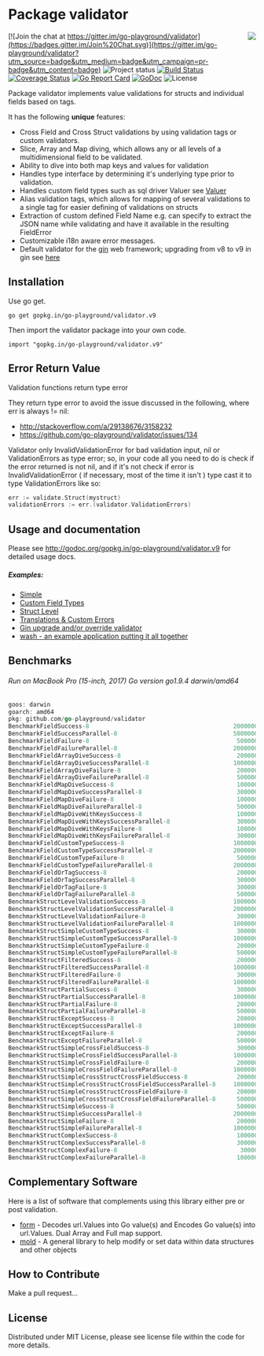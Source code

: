 Package validator
================
<img align="right" src="https://raw.githubusercontent.com/go-playground/validator/v9/logo.png">[![Join the chat at https://gitter.im/go-playground/validator](https://badges.gitter.im/Join%20Chat.svg)](https://gitter.im/go-playground/validator?utm_source=badge&utm_medium=badge&utm_campaign=pr-badge&utm_content=badge)
![Project status](https://img.shields.io/badge/version-9.9.4-green.svg)
[![Build Status](https://semaphoreci.com/api/v1/joeybloggs/validator/branches/v9/badge.svg)](https://semaphoreci.com/joeybloggs/validator)
[![Coverage Status](https://coveralls.io/repos/go-playground/validator/badge.svg?branch=v9&service=github)](https://coveralls.io/github/go-playground/validator?branch=v9)
[![Go Report Card](https://goreportcard.com/badge/github.com/go-playground/validator)](https://goreportcard.com/report/github.com/go-playground/validator)
[![GoDoc](https://godoc.org/gopkg.in/go-playground/validator.v9?status.svg)](https://godoc.org/gopkg.in/go-playground/validator.v9)
![License](https://img.shields.io/dub/l/vibe-d.svg)

Package validator implements value validations for structs and individual fields based on tags.

It has the following **unique** features:

-   Cross Field and Cross Struct validations by using validation tags or custom validators.  
-   Slice, Array and Map diving, which allows any or all levels of a multidimensional field to be validated.
-   Ability to dive into both map keys and values for validation  
-   Handles type interface by determining it's underlying type prior to validation.
-   Handles custom field types such as sql driver Valuer see [Valuer](https://golang.org/src/database/sql/driver/types.go?s=1210:1293#L29)
-   Alias validation tags, which allows for mapping of several validations to a single tag for easier defining of validations on structs
-   Extraction of custom defined Field Name e.g. can specify to extract the JSON name while validating and have it available in the resulting FieldError
-   Customizable i18n aware error messages.
-   Default validator for the [gin](https://github.com/gin-gonic/gin) web framework; upgrading from v8 to v9 in gin see [here](https://github.com/go-playground/validator/tree/v9/_examples/gin-upgrading-overriding)

Installation
------------

Use go get.

	go get gopkg.in/go-playground/validator.v9

Then import the validator package into your own code.

	import "gopkg.in/go-playground/validator.v9"

Error Return Value
-------

Validation functions return type error

They return type error to avoid the issue discussed in the following, where err is always != nil:

* http://stackoverflow.com/a/29138676/3158232
* https://github.com/go-playground/validator/issues/134

Validator only InvalidValidationError for bad validation input, nil or ValidationErrors as type error; so, in your code all you need to do is check if the error returned is not nil, and if it's not check if error is InvalidValidationError ( if necessary, most of the time it isn't ) type cast it to type ValidationErrors like so:

```go
err := validate.Struct(mystruct)
validationErrors := err.(validator.ValidationErrors)
 ```

Usage and documentation
------

Please see http://godoc.org/gopkg.in/go-playground/validator.v9 for detailed usage docs.

##### Examples:

- [Simple](https://github.com/go-playground/validator/blob/v9/_examples/simple/main.go)
- [Custom Field Types](https://github.com/go-playground/validator/blob/v9/_examples/custom/main.go)
- [Struct Level](https://github.com/go-playground/validator/blob/v9/_examples/struct-level/main.go)
- [Translations & Custom Errors](https://github.com/go-playground/validator/blob/v9/_examples/translations/main.go)
- [Gin upgrade and/or override validator](https://github.com/go-playground/validator/tree/v9/_examples/gin-upgrading-overriding)
- [wash - an example application putting it all together](https://github.com/bluesuncorp/wash)

Benchmarks
------
###### Run on MacBook Pro (15-inch, 2017) Go version go1.9.4 darwin/amd64
```go
goos: darwin
goarch: amd64
pkg: github.com/go-playground/validator
BenchmarkFieldSuccess-8                                       	20000000	        86.4 ns/op	       0 B/op	       0 allocs/op
BenchmarkFieldSuccessParallel-8                               	50000000	        27.6 ns/op	       0 B/op	       0 allocs/op
BenchmarkFieldFailure-8                                       	 5000000	       297 ns/op	     208 B/op	       4 allocs/op
BenchmarkFieldFailureParallel-8                               	20000000	       107 ns/op	     208 B/op	       4 allocs/op
BenchmarkFieldArrayDiveSuccess-8                              	 2000000	       618 ns/op	     201 B/op	      11 allocs/op
BenchmarkFieldArrayDiveSuccessParallel-8                      	10000000	       225 ns/op	     201 B/op	      11 allocs/op
BenchmarkFieldArrayDiveFailure-8                              	 2000000	       863 ns/op	     412 B/op	      16 allocs/op
BenchmarkFieldArrayDiveFailureParallel-8                      	 5000000	       322 ns/op	     413 B/op	      16 allocs/op
BenchmarkFieldMapDiveSuccess-8                                	 1000000	      1336 ns/op	     432 B/op	      18 allocs/op
BenchmarkFieldMapDiveSuccessParallel-8                        	 3000000	       474 ns/op	     432 B/op	      18 allocs/op
BenchmarkFieldMapDiveFailure-8                                	 1000000	      1103 ns/op	     512 B/op	      16 allocs/op
BenchmarkFieldMapDiveFailureParallel-8                        	 5000000	       412 ns/op	     512 B/op	      16 allocs/op
BenchmarkFieldMapDiveWithKeysSuccess-8                        	 1000000	      1572 ns/op	     480 B/op	      21 allocs/op
BenchmarkFieldMapDiveWithKeysSuccessParallel-8                	 3000000	       615 ns/op	     480 B/op	      21 allocs/op
BenchmarkFieldMapDiveWithKeysFailure-8                        	 1000000	      1438 ns/op	     721 B/op	      21 allocs/op
BenchmarkFieldMapDiveWithKeysFailureParallel-8                	 3000000	       543 ns/op	     721 B/op	      21 allocs/op
BenchmarkFieldCustomTypeSuccess-8                             	10000000	       230 ns/op	      32 B/op	       2 allocs/op
BenchmarkFieldCustomTypeSuccessParallel-8                     	20000000	        82.5 ns/op	      32 B/op	       2 allocs/op
BenchmarkFieldCustomTypeFailure-8                             	 5000000	       284 ns/op	     208 B/op	       4 allocs/op
BenchmarkFieldCustomTypeFailureParallel-8                     	20000000	       118 ns/op	     208 B/op	       4 allocs/op
BenchmarkFieldOrTagSuccess-8                                  	 2000000	       824 ns/op	      16 B/op	       1 allocs/op
BenchmarkFieldOrTagSuccessParallel-8                          	 3000000	       472 ns/op	      16 B/op	       1 allocs/op
BenchmarkFieldOrTagFailure-8                                  	 3000000	       487 ns/op	     224 B/op	       5 allocs/op
BenchmarkFieldOrTagFailureParallel-8                          	 5000000	       405 ns/op	     224 B/op	       5 allocs/op
BenchmarkStructLevelValidationSuccess-8                       	10000000	       214 ns/op	      32 B/op	       2 allocs/op
BenchmarkStructLevelValidationSuccessParallel-8               	20000000	        78.0 ns/op	      32 B/op	       2 allocs/op
BenchmarkStructLevelValidationFailure-8                       	 3000000	       475 ns/op	     304 B/op	       8 allocs/op
BenchmarkStructLevelValidationFailureParallel-8               	10000000	       200 ns/op	     304 B/op	       8 allocs/op
BenchmarkStructSimpleCustomTypeSuccess-8                      	 3000000	       403 ns/op	      32 B/op	       2 allocs/op
BenchmarkStructSimpleCustomTypeSuccessParallel-8              	10000000	       143 ns/op	      32 B/op	       2 allocs/op
BenchmarkStructSimpleCustomTypeFailure-8                      	 2000000	       655 ns/op	     424 B/op	       9 allocs/op
BenchmarkStructSimpleCustomTypeFailureParallel-8              	 5000000	       286 ns/op	     440 B/op	      10 allocs/op
BenchmarkStructFilteredSuccess-8                              	 2000000	       598 ns/op	     288 B/op	       9 allocs/op
BenchmarkStructFilteredSuccessParallel-8                      	10000000	       231 ns/op	     288 B/op	       9 allocs/op
BenchmarkStructFilteredFailure-8                              	 3000000	       455 ns/op	     256 B/op	       7 allocs/op
BenchmarkStructFilteredFailureParallel-8                      	10000000	       197 ns/op	     256 B/op	       7 allocs/op
BenchmarkStructPartialSuccess-8                               	 3000000	       552 ns/op	     256 B/op	       6 allocs/op
BenchmarkStructPartialSuccessParallel-8                       	10000000	       206 ns/op	     256 B/op	       6 allocs/op
BenchmarkStructPartialFailure-8                               	 2000000	       750 ns/op	     480 B/op	      11 allocs/op
BenchmarkStructPartialFailureParallel-8                       	 5000000	       317 ns/op	     480 B/op	      11 allocs/op
BenchmarkStructExceptSuccess-8                                	 2000000	       853 ns/op	     496 B/op	      12 allocs/op
BenchmarkStructExceptSuccessParallel-8                        	10000000	       179 ns/op	     240 B/op	       5 allocs/op
BenchmarkStructExceptFailure-8                                	 2000000	       698 ns/op	     464 B/op	      10 allocs/op
BenchmarkStructExceptFailureParallel-8                        	 5000000	       276 ns/op	     464 B/op	      10 allocs/op
BenchmarkStructSimpleCrossFieldSuccess-8                      	 3000000	       412 ns/op	      72 B/op	       3 allocs/op
BenchmarkStructSimpleCrossFieldSuccessParallel-8              	10000000	       148 ns/op	      72 B/op	       3 allocs/op
BenchmarkStructSimpleCrossFieldFailure-8                      	 2000000	       630 ns/op	     304 B/op	       8 allocs/op
BenchmarkStructSimpleCrossFieldFailureParallel-8              	10000000	       244 ns/op	     304 B/op	       8 allocs/op
BenchmarkStructSimpleCrossStructCrossFieldSuccess-8           	 2000000	       610 ns/op	      80 B/op	       4 allocs/op
BenchmarkStructSimpleCrossStructCrossFieldSuccessParallel-8   	10000000	       205 ns/op	      80 B/op	       4 allocs/op
BenchmarkStructSimpleCrossStructCrossFieldFailure-8           	 2000000	       861 ns/op	     320 B/op	       9 allocs/op
BenchmarkStructSimpleCrossStructCrossFieldFailureParallel-8   	 5000000	       315 ns/op	     320 B/op	       9 allocs/op
BenchmarkStructSimpleSuccess-8                                	 5000000	       279 ns/op	       0 B/op	       0 allocs/op
BenchmarkStructSimpleSuccessParallel-8                        	20000000	        86.4 ns/op	       0 B/op	       0 allocs/op
BenchmarkStructSimpleFailure-8                                	 2000000	       636 ns/op	     424 B/op	       9 allocs/op
BenchmarkStructSimpleFailureParallel-8                        	10000000	       264 ns/op	     424 B/op	       9 allocs/op
BenchmarkStructComplexSuccess-8                               	 1000000	      1539 ns/op	     128 B/op	       8 allocs/op
BenchmarkStructComplexSuccessParallel-8                       	 3000000	       557 ns/op	     128 B/op	       8 allocs/op
BenchmarkStructComplexFailure-8                               	  300000	      4136 ns/op	    3041 B/op	      53 allocs/op
BenchmarkStructComplexFailureParallel-8                       	 1000000	      1855 ns/op	    3041 B/op	      53 allocs/op
```

Complementary Software
----------------------

Here is a list of software that complements using this library either pre or post validation.

* [form](https://github.com/go-playground/form) - Decodes url.Values into Go value(s) and Encodes Go value(s) into url.Values. Dual Array and Full map support.
* [mold](https://github.com/go-playground/mold) - A general library to help modify or set data within data structures and other objects

How to Contribute
------

Make a pull request...

License
------
Distributed under MIT License, please see license file within the code for more details.
